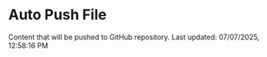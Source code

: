 # Auto Push File

Content that will be pushed to GitHub repository.
Last updated: 07/07/2025, 12:58:16 PM